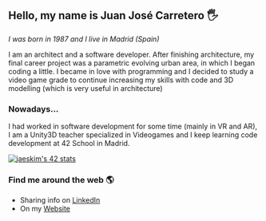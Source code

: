 ## Hello, my name is Juan José Carretero 🖐

*I was born in 1987 and I live in Madrid (Spain)*

I am an architect and a software developer. After finishing architecture, my final career project was a parametric evolving urban area, in which I began coding a little. I became in love with programming and I decided to study a video game grade to continue increasing my skills with code and 3D modelling (which is very useful in architecture)

### Nowadays...

I had worked in software development for some time (mainly in VR and AR), I am a Unity3D teacher specialized in Videogames and I keep learning code development at 42 School in Madrid.

[![jaeskim's 42 stats](https://badge42.herokuapp.com/api/stats/jcarrete)](https://github.com/JaeSeoKim/badge42?style=centerme)

### Find me around the web 🌎

- Sharing info on [LinkedIn](https://www.linkedin.com/in/juanjosecarretero)
- On my [Website](https://jjcacode.wordpress.com/)
